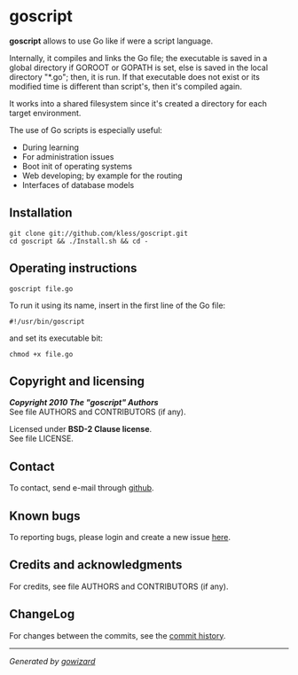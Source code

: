 goscript
========

**goscript** allows to use Go like if were a script language.

Internally, it compiles and links the Go file; the executable is saved in a
global directory if GOROOT or GOPATH is set, else is saved in the local
directory "*.go"; then, it is run. If that executable does not exist or
its modified time is different than script's, then it's compiled again.

It works into a shared filesystem since it's created a directory for each target
environment.

The use of Go scripts is especially useful:

+ During learning
+ For administration issues
+ Boot init of operating systems
+ Web developing; by example for the routing
+ Interfaces of database models


## Installation

	git clone git://github.com/kless/goscript.git
	cd goscript && ./Install.sh && cd -


## Operating instructions

	goscript file.go

To run it using its name, insert in the first line of the Go file:

	#!/usr/bin/goscript

and set its executable bit:

	chmod +x file.go


## Copyright and licensing

***Copyright 2010  The "goscript" Authors***  
See file AUTHORS and CONTRIBUTORS (if any).

Licensed under **BSD-2 Clause license**.  
See file LICENSE.


## Contact

To contact, send e-mail through [github][1].


## Known bugs

To reporting bugs, please login and create a new issue [here][2].


## Credits and acknowledgments

For credits, see file AUTHORS and CONTRIBUTORS (if any).


## ChangeLog

For changes between the commits, see the [commit history][3].


* * *
*Generated by [gowizard](http://github.com/kless/gowizard)*


[1]: https://github.com/kless
[2]: https://github.com/kless/goscript/issues
[3]: https://github.com/kless/goscript/commits/master

